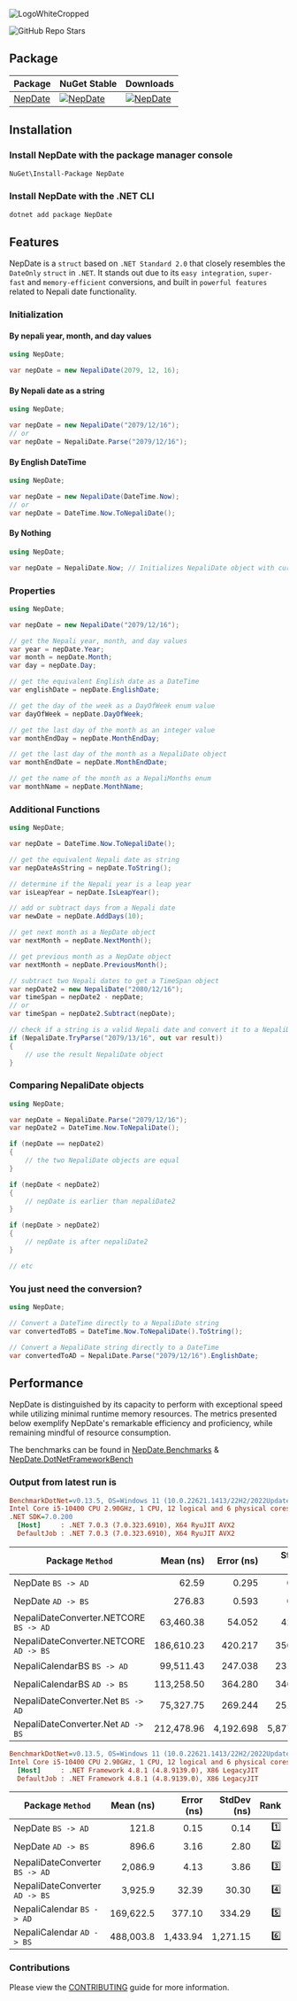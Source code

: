 ![LogoWhiteCropped](https://user-images.githubusercontent.com/37014558/231635618-bf6599e3-554e-4b02-93df-019e7b8aecc3.png)

![GitHub Repo Stars](https://img.shields.io/github/stars/TheCrossLegCoder/NepDate)

## Package

| Package                                            | NuGet Stable                                                                                      | Downloads                                                                                      |
| -------------------------------------------------- | ------------------------------------------------------------------------------------------------- | ---------------------------------------------------------------------------------------------- |
| [NepDate](https://www.nuget.org/packages/NepDate/) | [![NepDate](https://img.shields.io/nuget/v/NepDate.svg)](https://www.nuget.org/packages/NepDate/) | [![NepDate](https://img.shields.io/nuget/dt/NepDate)](https://www.nuget.org/packages/NepDate/) |

## Installation

### Install NepDate with the package manager console

```bash
NuGet\Install-Package NepDate
```

### Install NepDate with the .NET CLI

```bash
dotnet add package NepDate
```

## Features

NepDate is a `struct` based on `.NET Standard 2.0` that closely resembles the `DateOnly` `struct` in `.NET`. It stands out due to its `easy integration`, `super-fast` and `memory-efficient` conversions, and built in `powerful features` related to Nepali date functionality.

### Initialization

#### By nepali year, month, and day values

```csharp
using NepDate;

var nepDate = new NepaliDate(2079, 12, 16);
```

#### By Nepali date as a string

```csharp
using NepDate;

var nepDate = new NepaliDate("2079/12/16");
// or
var nepDate = NepaliDate.Parse("2079/12/16");
```

#### By English DateTime

```csharp
using NepDate;

var nepDate = new NepaliDate(DateTime.Now);
// or
var nepDate = DateTime.Now.ToNepaliDate();
```

#### By Nothing

```csharp
using NepDate;

var nepDate = NepaliDate.Now; // Initializes NepaliDate object with current Nepali date
```

### Properties

```csharp
using NepDate;

var nepDate = new NepaliDate("2079/12/16");

// get the Nepali year, month, and day values
var year = nepDate.Year;
var month = nepDate.Month;
var day = nepDate.Day;

// get the equivalent English date as a DateTime
var englishDate = nepDate.EnglishDate;

// get the day of the week as a DayOfWeek enum value
var dayOfWeek = nepDate.DayOfWeek;

// get the last day of the month as an integer value
var monthEndDay = nepDate.MonthEndDay;

// get the last day of the month as a NepaliDate object
var monthEndDate = nepDate.MonthEndDate;

// get the name of the month as a NepaliMonths enum
var monthName = nepDate.MonthName;
```

### Additional Functions

```csharp
using NepDate;

var nepDate = DateTime.Now.ToNepaliDate();

// get the equivalent Nepali date as string
var nepDateAsString = nepDate.ToString();

// determine if the Nepali year is a leap year
var isLeapYear = nepDate.IsLeapYear();

// add or subtract days from a Nepali date
var newDate = nepDate.AddDays(10);

// get next month as a NepDate object
var nextMonth = nepDate.NextMonth();

// get previous month as a NepDate object
var nextMonth = nepDate.PreviousMonth();

// subtract two Nepali dates to get a TimeSpan object
var nepDate2 = new NepaliDate("2080/12/16");
var timeSpan = nepDate2 - nepDate;
// or
var timeSpan = nepDate2.Subtract(nepDate);

// check if a string is a valid Nepali date and convert it to a NepaliDate object
if (NepaliDate.TryParse("2079/13/16", out var result))
{
    // use the result NepaliDate object
}
```

### Comparing NepaliDate objects

```csharp
using NepDate;

var nepDate = NepaliDate.Parse("2079/12/16");
var nepDate2 = DateTime.Now.ToNepaliDate();

if (nepDate == nepDate2)
{
    // the two NepaliDate objects are equal
}

if (nepDate < nepDate2)
{
    // nepDate is earlier than nepaliDate2
}

if (nepDate > nepDate2)
{
    // nepDate is after nepaliDate2
}

// etc
```

### You just need the conversion?

```csharp
using NepDate;

// Convert a DateTime directly to a NepaliDate string
var convertedToBS = DateTime.Now.ToNepaliDate().ToString();

// Convert a NepaliDate string directly to a DateTime
var convertedToAD = NepaliDate.Parse("2079/12/16").EnglishDate;
```

## Performance

NepDate is distinguished by its capacity to perform with exceptional speed while utilizing minimal runtime memory resources. The metrics presented below exemplify NepDate's remarkable efficiency and proficiency, while remaining mindful of resource consumption.

The benchmarks can be found in [NepDate.Benchmarks](https://github.com/TheCrossLegCoder/NepDate/tree/main/benchmarks/NepDate.Benchmarks) & [NepDate.DotNetFrameworkBench](https://github.com/TheCrossLegCoder/NepDate/tree/main/benchmarks/NepDate.DotNetFrameworkBench)

### Output from latest run is

```ini
BenchmarkDotNet=v0.13.5, OS=Windows 11 (10.0.22621.1413/22H2/2022Update/SunValley2)
Intel Core i5-10400 CPU 2.90GHz, 1 CPU, 12 logical and 6 physical cores
.NET SDK=7.0.200
  [Host]     : .NET 7.0.3 (7.0.323.6910), X64 RyuJIT AVX2
  DefaultJob : .NET 7.0.3 (7.0.323.6910), X64 RyuJIT AVX2
```

| Package `Method`                       |  Mean (ns) | Error (ns) | StdDev (ns) | Rank | Allocated (B) |
| -------------------------------------- | ---------: | ---------: | ----------: | ---: | ------------: |
| NepDate `BS -> AD`                     |      62.59 |      0.295 |       0.261 |   1️⃣ |             - |
| NepDate `AD -> BS`                     |     276.83 |      0.593 |       0.526 |   2️⃣ |           120 |
| NepaliDateConverter.NETCORE `BS -> AD` |  63,460.38 |     54.052 |      42.201 |   3️⃣ |         20176 |
| NepaliDateConverter.NETCORE `AD -> BS` | 186,610.23 |    420.217 |     350.901 |   7️⃣ |         20160 |
| NepaliCalendarBS `BS -> AD`            |  99,511.43 |    247.038 |     231.080 |   5️⃣ |        159328 |
| NepaliCalendarBS `AD -> BS`            | 113,258.50 |    364.280 |     340.748 |   6️⃣ |        158760 |
| NepaliDateConverter.Net `BS -> AD`     |  75,327.75 |    269.244 |     251.851 |   4️⃣ |         20176 |
| NepaliDateConverter.Net `AD -> BS`     | 212,478.96 |  4,192.698 |   5,877.576 |   8️⃣ |         20160 |

```ini
BenchmarkDotNet=v0.13.5, OS=Windows 11 (10.0.22621.1413/22H2/2022Update/SunValley2)
Intel Core i5-10400 CPU 2.90GHz, 1 CPU, 12 logical and 6 physical cores
  [Host]     : .NET Framework 4.8.1 (4.8.9139.0), X86 LegacyJIT
  DefaultJob : .NET Framework 4.8.1 (4.8.9139.0), X86 LegacyJIT
```

| Package `Method`               | Mean (ns) | Error (ns) | StdDev (ns) | Rank | Allocated (B) |
| ------------------------------ | --------: | ---------: | ----------: | ---: | ------------: |
| NepDate `BS -> AD`             |     121.8 |       0.15 |        0.14 |   1️⃣ |             - |
| NepDate `AD -> BS`             |     896.6 |       3.16 |        2.80 |   2️⃣ |           413 |
| NepaliDateConverter `BS -> AD` |   2,086.9 |       4.13 |        3.86 |   3️⃣ |          2948 |
| NepaliDateConverter `AD -> BS` |   3,925.9 |      32.39 |       30.30 |   4️⃣ |          3041 |
| NepaliCalendar `BS -> AD`      | 169,622.5 |     377.10 |      334.29 |   5️⃣ |           230 |
| NepaliCalendar `AD -> BS`      | 488,003.8 |   1,433.94 |    1,271.15 |   6️⃣ |           312 |

### Contributions

Please view the [CONTRIBUTING](https://github.com/TheCrossLegCoder/NepDate/blob/main/CONTRIBUTING.md) guide for more information.
